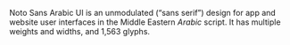Noto Sans Arabic UI is an unmodulated (“sans serif”) design for app and website user interfaces in the Middle Eastern _Arabic_ script. It has multiple weights and widths, and 1,563 glyphs.